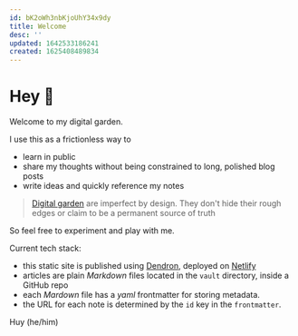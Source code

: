 ```yaml
---
id: bK2oWh3nbKjoUhY34x9dy
title: Welcome
desc: ''
updated: 1642533186241
created: 1625408489834
---
```

# Hey 👋

Welcome to my digital garden. 

I use this as a frictionless way to 
- learn in public
- share my thoughts without being constrained to long, polished blog posts
- write ideas and quickly reference my notes

> [Digital garden](https://maggieappleton.com/garden-history) are imperfect by design. They don't hide their rough edges or claim to be a permanent source of truth 

So feel free to experiment and play with me.

Current tech stack:
- this static site is published using [Dendron](https://www.dendron.so/), deployed on [Netlify](https://www.netlify.com/)
- articles are plain *Markdown* files located in the `vault` directory, inside a GitHub repo
- each *Mardown* file has a *yaml* frontmatter for storing metadata. 
- the URL for each note is determined by the `id` key in the `frontmatter`.

Huy (he/him)